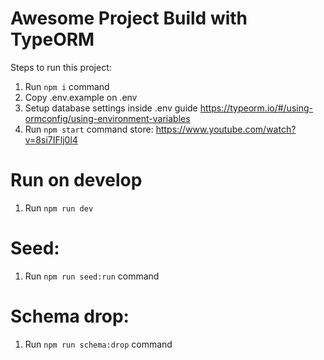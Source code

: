 # Awesome Project Build with TypeORM

Steps to run this project:

1. Run `npm i` command
2. Copy .env.example on .env
3. Setup database settings inside .env guide https://typeorm.io/#/using-ormconfig/using-environment-variables
4. Run `npm start` command
   store: https://www.youtube.com/watch?v=8si7IFlj0l4

# Run on develop

1. Run `npm run dev`

# Seed:

1. Run `npm run seed:run` command

# Schema drop:

1. Run `npm run schema:drop` command
